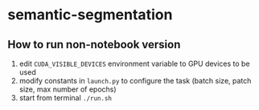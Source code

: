 # semantic-segmentation

## How to run  non-notebook version

1. edit ```CUDA_VISIBLE_DEVICES``` environment variable to GPU devices to be used
1. modify constants in ```launch.py``` to configure the task (batch size, patch size, max number of epochs)
1. start from terminal ```./run.sh```
